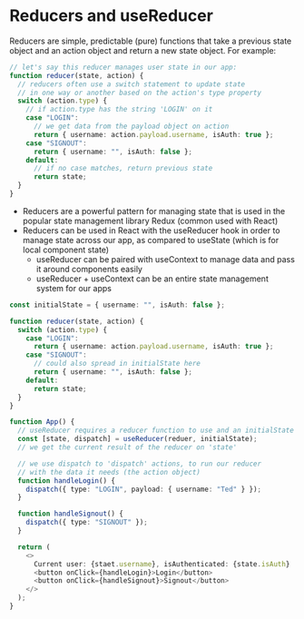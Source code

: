 # Reducers and useReducer

Reducers are simple, predictable (pure) functions that take a previous state object and an action object and return a new state object. For example:

```ts
// let's say this reducer manages user state in our app:
function reducer(state, action) {
  // reducers often use a switch statement to update state
  // in one way or another based on the action's type property
  switch (action.type) {
    // if action.type has the string 'LOGIN' on it
    case "LOGIN":
      // we get data from the payload object on action
      return { username: action.payload.username, isAuth: true };
    case "SIGNOUT":
      return { username: "", isAuth: false };
    default:
      // if no case matches, return previous state
      return state;
  }
}
```

- Reducers are a powerful pattern for managing state that is used in the popular state management library Redux (common used with React)
- Reducers can be used in React with the useReducer hook in order to manage state across our app, as compared to useState (which is for local component state)
  - useReducer can be paired with useContext to manage data and pass it around components easily
  - useReducer + useContext can be an entire state management system for our apps

```ts
const initialState = { username: "", isAuth: false };

function reducer(state, action) {
  switch (action.type) {
    case "LOGIN":
      return { username: action.payload.username, isAuth: true };
    case "SIGNOUT":
      // could also spread in initialState here
      return { username: "", isAuth: false };
    default:
      return state;
  }
}

function App() {
  // useReducer requires a reducer function to use and an initialState
  const [state, dispatch] = useReducer(reduer, initialState);
  // we get the current result of the reducer on 'state'

  // we use dispatch to 'dispatch' actions, to run our reducer
  // with the data it needs (the action object)
  function handleLogin() {
    dispatch({ type: "LOGIN", payload: { username: "Ted" } });
  }

  function handleSignout() {
    dispatch({ type: "SIGNOUT" });
  }

  return (
    <>
      Current user: {staet.username}, isAuthenticated: {state.isAuth}
      <button onClick={handleLogin}>Login</button>
      <button onClick={handleSignout}>Signout</button>
    </>
  );
}
```
